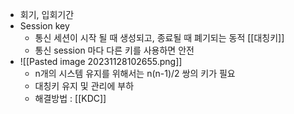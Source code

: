 - 회기, 입회기간
- Session key
	- 통신 세션이 시작 될 때 생성되고, 종료될 때 폐기되는 동적 [[대칭키]] 
	- 통신 session 마다 다른 키를 사용하면 안전
- ![[Pasted image 20231128102655.png]]
	- n개의 시스템 유지를 위해서는 n(n-1)/2 쌍의 키가 필요
	- 대칭키 유지 및 관리에 부하
	- 해결방법 : [[KDC]]